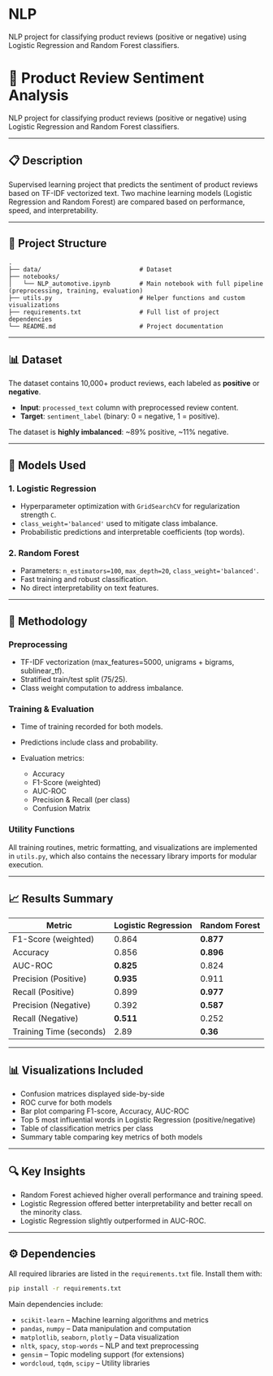 # NLP
NLP project for classifying product reviews (positive or negative) using Logistic Regression and Random Forest classifiers.
# 🚗 Product Review Sentiment Analysis

NLP project for classifying product reviews (positive or negative) using Logistic Regression and Random Forest classifiers.

---

## 📋 Description

Supervised learning project that predicts the sentiment of product reviews based on TF-IDF vectorized text. 
Two machine learning models (Logistic Regression and Random Forest) are compared based on performance, speed, and interpretability.

---

## 📁 Project Structure

```
.
├── data/                           # Dataset
├── notebooks/
│   └── NLP_automotive.ipynb        # Main notebook with full pipeline (preprocessing, training, evaluation)
├── utils.py                        # Helper functions and custom visualizations
├── requirements.txt                # Full list of project dependencies
└── README.md                       # Project documentation
```

---

## 📊 Dataset

The dataset contains 10,000+ product reviews, each labeled as **positive** or **negative**.

* **Input**: `processed_text` column with preprocessed review content.
* **Target**: `sentiment_label` (binary: 0 = negative, 1 = positive).

The dataset is **highly imbalanced**: \~89% positive, \~11% negative.

---

## 🧠 Models Used

### 1. Logistic Regression

* Hyperparameter optimization with `GridSearchCV` for regularization strength `C`.
* `class_weight='balanced'` used to mitigate class imbalance.
* Probabilistic predictions and interpretable coefficients (top words).

### 2. Random Forest

* Parameters: `n_estimators=100`, `max_depth=20`, `class_weight='balanced'`.
* Fast training and robust classification.
* No direct interpretability on text features.

---

## 🔬 Methodology

### Preprocessing

* TF-IDF vectorization (max\_features=5000, unigrams + bigrams, sublinear\_tf).
* Stratified train/test split (75/25).
* Class weight computation to address imbalance.

### Training & Evaluation

* Time of training recorded for both models.
* Predictions include class and probability.
* Evaluation metrics:

  * Accuracy
  * F1-Score (weighted)
  * AUC-ROC
  * Precision & Recall (per class)
  * Confusion Matrix

### Utility Functions

All training routines, metric formatting, and visualizations are implemented in `utils.py`, which also contains the necessary library imports for modular execution.

---

## 📈 Results Summary

| Metric                  | Logistic Regression | Random Forest |
| ----------------------- | ------------------- | ------------- |
| F1-Score (weighted)     | 0.864               | **0.877**     |
| Accuracy                | 0.856               | **0.896**     |
| AUC-ROC                 | **0.825**           | 0.824         |
| Precision (Positive)    | **0.935**           | 0.911         |
| Recall (Positive)       | 0.899               | **0.977**     |
| Precision (Negative)    | 0.392               | **0.587**     |
| Recall (Negative)       | **0.511**           | 0.252         |
| Training Time (seconds) | 2.89                | **0.36**      |

---

## 📊 Visualizations Included

* Confusion matrices displayed side-by-side
* ROC curve for both models
* Bar plot comparing F1-score, Accuracy, AUC-ROC
* Top 5 most influential words in Logistic Regression (positive/negative)
* Table of classification metrics per class
* Summary table comparing key metrics of both models

---

## 🔍 Key Insights

* Random Forest achieved higher overall performance and training speed.
* Logistic Regression offered better interpretability and better recall on the minority class.
* Logistic Regression slightly outperformed in AUC-ROC.

---

## ⚙️ Dependencies

All required libraries are listed in the `requirements.txt` file. Install them with:

```bash
pip install -r requirements.txt
```

Main dependencies include:

* `scikit-learn` – Machine learning algorithms and metrics
* `pandas`, `numpy` – Data manipulation and computation
* `matplotlib`, `seaborn`, `plotly` – Data visualization
* `nltk`, `spacy`, `stop-words` – NLP and text preprocessing
* `gensim` – Topic modeling support (for extensions)
* `wordcloud`, `tqdm`, `scipy` – Utility libraries


